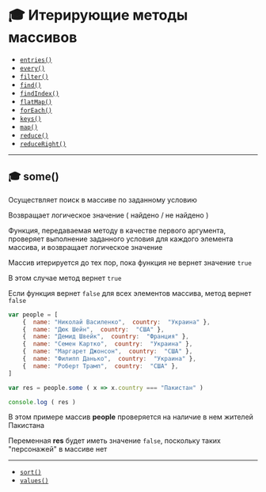 # :mortar_board: Итерирующие методы массивов

* [`entries()`](md/Array.prototype.entries.md)
* [`every()`](md/Array.prototype.every.md)
* [`filter()`](md/Array.prototype.filter.md)
* [`find()`](md/Array.prototype.find.md)
* [`findIndex()`](md/Array.prototype.findIndex.md)
* [`flatMap()`](md/Array.prototype.flatMap.md)
* [`forEach()`](md/Array.prototype.forEach.md)
* [`keys()`](md/Array.prototype.keys.md)
* [`map()`](md/Array.prototype.map.md)
* [`reduce()`](md/Array.prototype.reduce.md)
* [`reduceRight()`](md/Array.prototype.reduceRight.md)

_____________________________________________________________________

## :mortar_board: some()
Осуществляет поиск в массиве по заданному условию

Возвращает логическое значение ( найдено / не найдено )

Функция, передаваемая методу в качестве первого аргумента, проверяет выполнение заданного условия для каждого элемента массива, и возвращает логическое значение

Массив итерируется до тех пор, пока функция не вернет значение `true`

В этом случае метод вернет  `true`

Если функция вернет `false` для всех элементов массива, метод вернет `false`
```javascript
var people = [
    {  name: "Николай Василенко",  country:  "Украина" },
    {  name: "Дюк Шейн",  country:  "США" },
    {  name: "Демид Швейк",  country:  "Франция" },
    {  name: "Семен Картко",  country:  "Украина" },
    {  name: "Маргарет Джонсон",  country:  "США" },
    {  name: "Филипп Данько",  country:  "Украина" },
    {  name: "Роберт Трамп",  country:  "США" },
]

var res = people.some ( x => x.country === "Пакистан" )

console.log ( res )
```
В этом примере массив  **people**  проверяется на наличие в нем жителей Пакистана

Переменная  **res**  будет иметь значение `false`, поскольку таких "персонажей" в массиве нет


________________________________________________________________________

* [`sort()`](md/Array.prototype.sort.md)
* [`values()`](md/Array.prototype.values.md)
